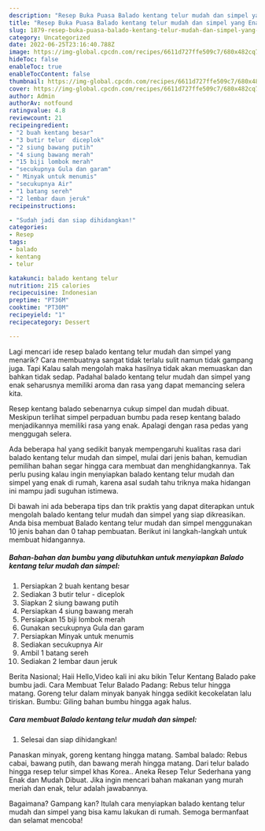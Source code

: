```yaml
---
description: "Resep Buka Puasa Balado kentang telur mudah dan simpel yang Enak Banget"
title: "Resep Buka Puasa Balado kentang telur mudah dan simpel yang Enak Banget"
slug: 1879-resep-buka-puasa-balado-kentang-telur-mudah-dan-simpel-yang-enak-banget
category: Uncategorized
date: 2022-06-25T23:16:40.788Z
image: https://img-global.cpcdn.com/recipes/6611d727ffe509c7/680x482cq70/balado-kentang-telur-mudah-dan-simpel-foto-resep-utama.jpg
hideToc: false
enableToc: true
enableTocContent: false
thumbnail: https://img-global.cpcdn.com/recipes/6611d727ffe509c7/680x482cq70/balado-kentang-telur-mudah-dan-simpel-foto-resep-utama.jpg
cover: https://img-global.cpcdn.com/recipes/6611d727ffe509c7/680x482cq70/balado-kentang-telur-mudah-dan-simpel-foto-resep-utama.jpg
author: Admin
authorAv: notfound
ratingvalue: 4.8
reviewcount: 21
recipeingredient:
- "2 buah kentang besar"
- "3 butir telur  diceplok"
- "2 siung bawang putih"
- "4 siung bawang merah"
- "15 biji lombok merah"
- "secukupnya Gula dan garam"
- " Minyak untuk menumis"
- "secukupnya Air"
- "1 batang sereh"
- "2 lembar daun jeruk"
recipeinstructions:

- "Sudah jadi dan siap dihidangkan!"
categories:
- Resep
tags:
- balado
- kentang
- telur

katakunci: balado kentang telur 
nutrition: 215 calories
recipecuisine: Indonesian
preptime: "PT36M"
cooktime: "PT30M"
recipeyield: "1"
recipecategory: Dessert

---
```



Lagi mencari ide resep balado kentang telur mudah dan simpel yang menarik? Cara membuatnya sangat tidak terlalu sulit namun tidak gampang juga. Tapi Kalau salah mengolah maka hasilnya tidak akan memuaskan dan bahkan tidak sedap. Padahal balado kentang telur mudah dan simpel yang enak seharusnya memiliki aroma dan rasa yang dapat memancing selera kita.


Resep kentang balado sebenarnya cukup simpel dan mudah dibuat. Meskipun terlihat simpel perpaduan bumbu pada resep kentang balado menjadikannya memiliki rasa yang enak. Apalagi dengan rasa pedas yang menggugah selera.

Ada beberapa hal yang sedikit banyak mempengaruhi kualitas rasa dari balado kentang telur mudah dan simpel, mulai dari jenis bahan, kemudian pemilihan bahan segar hingga cara membuat dan menghidangkannya. Tak perlu pusing kalau ingin menyiapkan balado kentang telur mudah dan simpel yang enak di rumah, karena asal sudah tahu triknya maka hidangan ini mampu jadi suguhan istimewa.


Di bawah ini ada beberapa tips dan trik praktis yang dapat diterapkan untuk mengolah balado kentang telur mudah dan simpel yang siap dikreasikan. Anda bisa membuat Balado kentang telur mudah dan simpel menggunakan 10 jenis bahan dan 0 tahap pembuatan. Berikut ini langkah-langkah untuk membuat hidangannya.

<!--inarticleads1-->

##### Bahan-bahan dan bumbu yang dibutuhkan untuk menyiapkan Balado kentang telur mudah dan simpel:

1. Persiapkan 2 buah kentang besar
1. Sediakan 3 butir telur - diceplok
1. Siapkan 2 siung bawang putih
1. Persiapkan 4 siung bawang merah
1. Persiapkan 15 biji lombok merah
1. Gunakan secukupnya Gula dan garam
1. Persiapkan  Minyak untuk menumis
1. Sediakan secukupnya Air
1. Ambil 1 batang sereh
1. Sediakan 2 lembar daun jeruk


Berita Nasional; Haii Hello,Video kali ini aku bikin Telur Kentang Balado pake bumbu jadi. Cara Membuat Telur Balado Padang: Rebus telur hingga matang. Goreng telur dalam minyak banyak hingga sedikit kecokelatan lalu tiriskan. Bumbu: Giling bahan bumbu hingga agak halus. 

<!--inarticleads2-->

##### Cara membuat Balado kentang telur mudah dan simpel:


1. Selesai dan siap dihidangkan!

Panaskan minyak, goreng kentang hingga matang. Sambal balado: Rebus cabai, bawang putih, dan bawang merah hingga matang. Dari telur balado hingga resep telur simpel khas Korea.. Aneka Resep Telur Sederhana yang Enak dan Mudah Dibuat. Jika ingin mencari bahan makanan yang murah meriah dan enak, telur adalah jawabannya. 

Bagaimana? Gampang kan? Itulah cara menyiapkan balado kentang telur mudah dan simpel yang bisa kamu lakukan di rumah. Semoga bermanfaat dan selamat mencoba!
